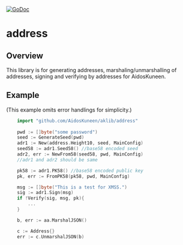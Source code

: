 [![GoDoc](https://godoc.org/github.com/AidosKuneen/aklib/address?status.svg)](https://godoc.org/github.com/AidosKuneen/aklib/address)

# address

## Overview

This  library is for generating addresses, marshaling/unmarshalling of addresses, signing and verifying by addresses for AidosKuneen.

## Example
(This example omits error handlings for simplicity.)

```go
	import "github.com/AidosKuneen/aklib/address"
	
	pwd := []byte("some password")
	seed := GenerateSeed(pwd)
	adr1 := New(address.Height10, seed, MainConfig)
	seed58 := adr1.Seed58() //base58 encoded seed
	adr2, err := NewFrom58(seed58, pwd, MainConfig)
	//adr1 and adr2 should be same

	pk58 := adr1.PK58() //base58 encoded public key
	pk, err := FromPK58(pk58, pwd, MainConfig)

	msg := []byte("This is a test for XMSS.")
	sig := adr1.Sign(msg)	
	if !Verify(sig, msg, pk){
		...
	}

	b, err := aa.MarshalJSON()

	c := Address{}
	err := c.UnmarshalJSON(b)
```

